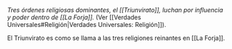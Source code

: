 *Tres órdenes religiosas dominantes, el [[Triunvirato]], luchan por influencia y poder dentro de [[La Forja]].* (Ver [[Verdades Universales#Religión|Verdades Universales: Religión]]).

El Triunvirato es como se llama a las tres religiones reinantes en [[La Forja]].